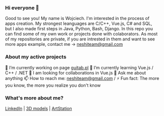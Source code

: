 ### Hi everyone 👋

Good to see you! My name is Wojciech. I'm interested in the process of apps creation. My strongest leanguages are C/C++, Vue.js, C# and SQL, but I also made first steps in Java, Python, Bash, Django. In this repo you can find some of my own work or projects done with colaborators. As most of my repositories are private, if you are intrested in them and want to see more apps example, contact me -> neshiteam@gmail.com

### About my active projects

🔭 I’m currently working on page [guitab.pl](https://guitab.pl)
🌱 I’m currently learning Vue.js / C++ / .NET
👯  I am looking for collaborations in Vue.js
💬 Ask me about anything
📫 How to reach me: neshiteam@gmail.com / 
⚡ Fun fact: The more you know, the more you realize you don't know

### What's more about me?
[LinkedIn](https://www.linkedin.com/in/wojciech-ziębicki-3b883b1b5) | [3D models](https://sketchfab.com/N3shi)   |   [ArtStation](https://www.artstation.com/n3shi)


